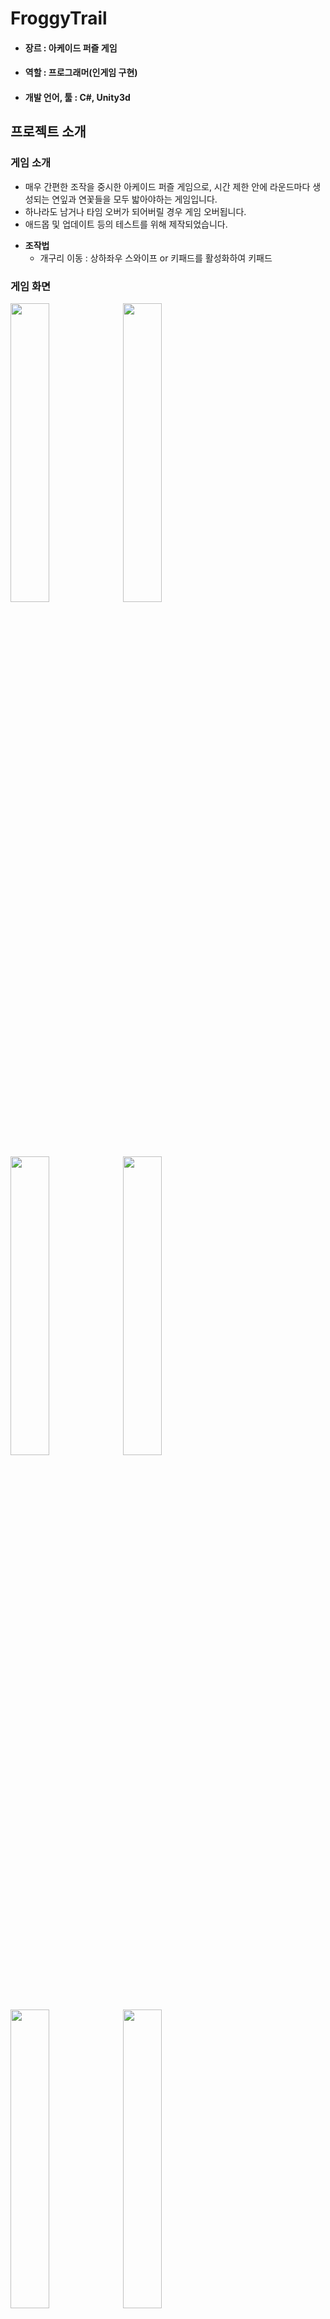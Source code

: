 # FroggyTrail
* #### 장르 : 아케이드 퍼즐 게임
* #### 역할 : 프로그래머(인게임 구현)
* #### 개발 언어, 툴 : C#, Unity3d

## 프로젝트 소개
### 게임 소개
* 매우 간편한 조작을 중시한 아케이드 퍼즐 게임으로, 시간 제한 안에 라운드마다 생성되는 연잎과 연꽃들을 모두 밟아야하는 게임입니다.
* 하나라도 남거나 타임 오버가 되어버릴 경우 게임 오버됩니다.
* 애드몹 및 업데이트 등의 테스트를 위해 제작되었습니다.
+ **조작법**
   + 개구리 이동 : 상하좌우 스와이프 or 키패드를 활성화하여 키패드 
### 게임 화면
<img src="https://user-images.githubusercontent.com/40797534/56102152-ec29aa80-5f65-11e9-9d5f-cbeb9e2688c4.png" width="35%"></img>
<img src="https://user-images.githubusercontent.com/40797534/56102151-ec29aa80-5f65-11e9-8b28-9bfd8833df54.png" width="35%"></img>
<img src="https://user-images.githubusercontent.com/40797534/56102156-ecc24100-5f65-11e9-9efe-a0864e561abb.png" width="35%"></img>
<img src="https://user-images.githubusercontent.com/40797534/56102158-ecc24100-5f65-11e9-9a55-1594e898e761.png" width="35%"></img>
<img src="https://user-images.githubusercontent.com/40797534/56102159-ed5ad780-5f65-11e9-9a86-ece2375d4010.png" width="35%"></img>
<img src="https://user-images.githubusercontent.com/40797534/56102154-ecc24100-5f65-11e9-99d2-9002c295f70f.png" width="35%"></img>
